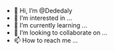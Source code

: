 - 👋 Hi, I’m @Dededaly
- 👀 I’m interested in ...
- 🌱 I’m currently learning ...
- 💞️ I’m looking to collaborate on ...
- 📫 How to reach me ...

<!---
Dededaly/Dededaly is a ✨ special ✨ repository because its `README.md` (this file) appears on your GitHub profile.
You can click the Preview link to take a look at your changes.
--->
